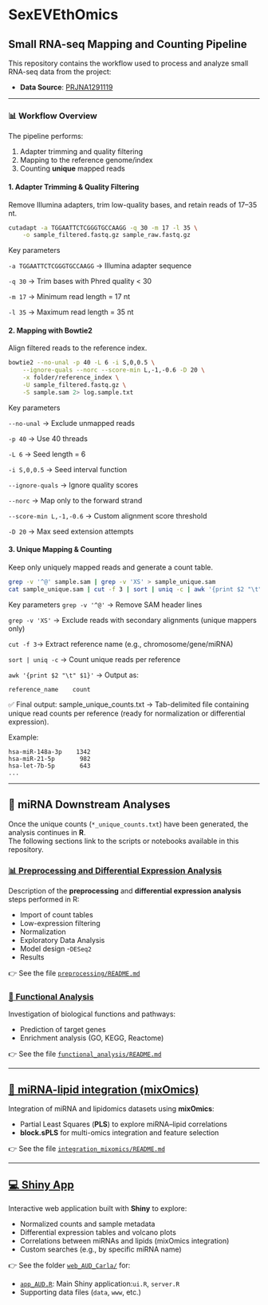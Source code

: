 # SexEVEthOmics

## Small RNA-seq Mapping and Counting Pipeline

This repository contains the workflow used to process and analyze small RNA-seq data from the project:

- **Data Source**: [PRJNA1291119](https://www.ncbi.nlm.nih.gov/bioproject/PRJNA1291119)

---

### 📊 Workflow Overview
The pipeline performs:
1. Adapter trimming and quality filtering  
2. Mapping to the reference genome/index  
3. Counting **unique** mapped reads

#### 1. Adapter Trimming & Quality Filtering
Remove Illumina adapters, trim low-quality bases, and retain reads of 17–35 nt.

```bash
cutadapt -a TGGAATTCTCGGGTGCCAAGG -q 30 -m 17 -l 35 \
    -o sample_filtered.fastq.gz sample_raw.fastq.gz
```
Key parameters

`-a TGGAATTCTCGGGTGCCAAGG` → Illumina adapter sequence

`-q 30` → Trim bases with Phred quality < 30

`-m 17` → Minimum read length = 17 nt

`-l 35` → Maximum read length = 35 nt

#### 2. Mapping with Bowtie2

Align filtered reads to the reference index.
```bash
bowtie2 --no-unal -p 40 -L 6 -i S,0,0.5 \
    --ignore-quals --norc --score-min L,-1,-0.6 -D 20 \
    -x folder/reference_index \
    -U sample_filtered.fastq.gz \
    -S sample.sam 2> log.sample.txt
```
Key parameters

`--no-unal` → Exclude unmapped reads

`-p 40` → Use 40 threads

`-L 6` → Seed length = 6

`-i S,0,0.5` → Seed interval function

`--ignore-quals` → Ignore quality scores

`--norc` → Map only to the forward strand

`--score-min L,-1,-0.6` → Custom alignment score threshold

`-D 20` → Max seed extension attempts

#### 3. Unique Mapping & Counting

Keep only uniquely mapped reads and generate a count table.
```bash
grep -v '^@' sample.sam | grep -v 'XS' > sample_unique.sam
cat sample_unique.sam | cut -f 3 | sort | uniq -c | awk '{print $2 "\t" $1}' > sample_unique_counts.txt
```
Key parameters
`grep -v '^@'` → Remove SAM header lines

`grep -v 'XS'` → Exclude reads with secondary alignments (unique mappers only)

`cut -f 3`→ Extract reference name (e.g., chromosome/gene/miRNA)

`sort | uniq -c` → Count unique reads per reference

`awk '{print $2 "\t" $1}'` → Output as:
```ngix
reference_name    count
```
✅ Final output:
sample_unique_counts.txt → Tab-delimited file containing unique read counts per reference (ready for normalization or differential expression).

Example:
```python-repl
hsa-miR-148a-3p    1342
hsa-miR-21-5p       982
hsa-let-7b-5p       643
...
```
---
## 🔎 miRNA Downstream Analyses

Once the unique counts (`*_unique_counts.txt`) have been generated, the analysis continues in **R**.  
The following sections link to the scripts or notebooks available in this repository.

### [📊 Preprocessing and Differential Expression Analysis](miRNA_DESEQ2.html)
Description of the **preprocessing** and **differential expression analysis** steps performed in R:
- Import of count tables
- Low-expression filtering
- Normalization
- Exploratory Data Analysis
- Model design
-`DESeq2`
- Results

👉 See the file [`preprocessing/README.md`](miRNA_DESEQ2.html)

### [🔬 Functional Analysis](functional_analysis/README.md)
Investigation of biological functions and pathways:
- Prediction of target genes
- Enrichment analysis (GO, KEGG, Reactome)

👉 See the file [`functional_analysis/README.md`](functional_analysis/README.md)

---

## [🙏 miRNA-lipid integration (mixOmics)](AUD_REPORT.Rmd)
Integration of miRNA and lipidomics datasets using **mixOmics**:
- Partial Least Squares (**PLS**) to explore miRNA–lipid correlations
- **block.sPLS** for multi-omics integration and feature selection

👉 See the file [`integration_mixomics/README.md`](AUD_REPORT.Rmd)

---

## [💻 Shiny App](web_AUD_Carla)
Interactive web application built with **Shiny** to explore:
- Normalized counts and sample metadata
- Differential expression tables and volcano plots
- Correlations between miRNAs and lipids (mixOmics integration)
- Custom searches (e.g., by specific miRNA name)

👉 See the folder [`web_AUD_Carla/`](web_AUD_Carla/) for:
- [`app_AUD.R`](web_AUD_Carla/app.R): Main Shiny application:`ui.R`, `server.R`
- Supporting data files (`data`, `www`, etc.)

